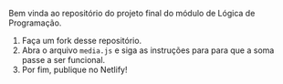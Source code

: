 
Bem vinda ao repositório do projeto final do módulo de Lógica de Programação.


  1. Faça um fork desse repositório.
  2. Abra o arquivo `media.js` e siga as instruções para para que a soma passe a ser funcional.  
  3. Por fim, publique no Netlify!
  

 
 
